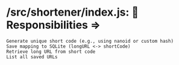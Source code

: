 <!--
Y:
/
├── src/
│ ├── shortener/ # Link shortener logic
│ │ └── index.js
│ ├── vault/ # Password vault logic
│ │ └── index.js
│ └── utils/ # Common utilities (e.g., ID gen, crypto)
│ └── logger.js
│
├── cli/
│ ├── shortener.js # CLI for link shortener
│ └── vault.js # CLI for password vault
│
├── api/
│ ├── routes/
│ │ ├── shortener.routes.js
│ │ └── vault.routes.js
│ ├── controllers/
│ │ ├── shortener.controller.js
│ │ └── vault.controller.js
│ ├── middleware/
│ └── app.js # Express app
│
├── config/
│ ├── db.config.js
│ ├── env.config.js
│ └── logger.config.js
│
├── services/
│ └── email.service.js # Placeholder for future
│
├── models/ # For any SQLite schemas
│ ├── shortener.model.js
│ └── vault.model.js
│
├── .env
├── package.json
└── README.md
-->

# /src/shortener/index.js: 🔧 Responsibilities =>

    Generate unique short code (e.g., using nanoid or custom hash)
    Save mapping to SQLite (longURL <-> shortCode)
    Retrieve long URL from short code
    List all saved URLs
